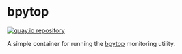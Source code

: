 # bpytop

[![quay.io repository](https://img.shields.io/badge/updated-2023--04--09-green)](https://quay.io/repository/miabbott/bpytop)

A simple container for running the [bpytop](https://github.com/aristocratos/bpytop) monitoring utility.